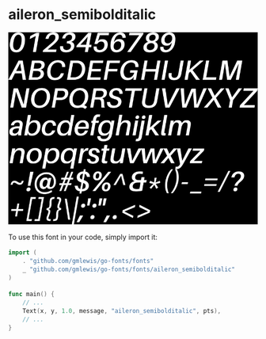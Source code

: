 # aileron_semibolditalic

![aileron_semibolditalic](aileron_semibolditalic.png)

To use this font in your code, simply import it:

```go
import (
	. "github.com/gmlewis/go-fonts/fonts"
	_ "github.com/gmlewis/go-fonts/fonts/aileron_semibolditalic"
)

func main() {
	// ...
	Text(x, y, 1.0, message, "aileron_semibolditalic", pts),
	// ...
}
```
